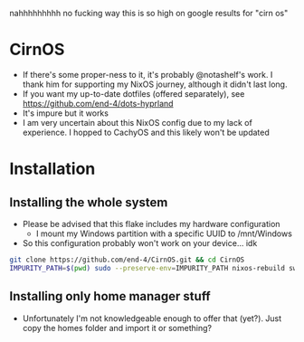 nahhhhhhhhh no fucking way this is so high on google results for "cirn os"

# CirnOS
- If there's some proper-ness to it, it's probably @notashelf's work. I thank him for supporting my NixOS journey, although it didn't last long.
- If you want my up-to-date dotfiles (offered separately), see https://github.com/end-4/dots-hyprland
- It's impure but it works
- I am very uncertain about this NixOS config due to my lack of experience. I hopped to CachyOS and this likely won't be updated

# Installation
## Installing the whole system
- Please be advised that this flake includes my hardware configuration
  - I mount my Windows partition with a specific UUID to /mnt/Windows
- So this configuration probably won't work on your device... idk

```bash
git clone https://github.com/end-4/CirnOS.git && cd CirnOS
IMPURITY_PATH=$(pwd) sudo --preserve-env=IMPURITY_PATH nixos-rebuild switch --flake . --impure
```

## Installing only home manager stuff
- Unfortunately I'm not knowledgeable enough to offer that (yet?). Just copy the homes folder and import it or something?

